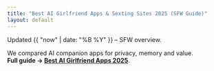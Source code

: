 ```yaml
---
title: "Best AI Girlfriend Apps & Sexting Sites 2025 (SFW Guide)"
layout: default
---
```


Updated {{ "now" | date: "%B %Y" }} – SFW overview.

We compared AI companion apps for privacy, memory and value.  
**Full guide → [Best AI Girlfriend Apps 2025](https://www.aisextinghub.com/blog/best-ai-girlfriend-apps-2025)**.



